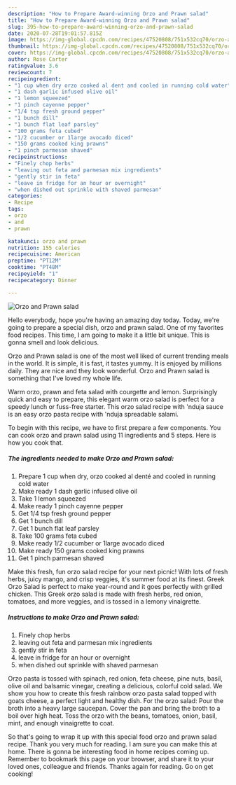 ```yaml
---
description: "How to Prepare Award-winning Orzo and Prawn salad"
title: "How to Prepare Award-winning Orzo and Prawn salad"
slug: 395-how-to-prepare-award-winning-orzo-and-prawn-salad
date: 2020-07-28T19:01:57.815Z
image: https://img-global.cpcdn.com/recipes/47520808/751x532cq70/orzo-and-prawn-salad-recipe-main-photo.jpg
thumbnail: https://img-global.cpcdn.com/recipes/47520808/751x532cq70/orzo-and-prawn-salad-recipe-main-photo.jpg
cover: https://img-global.cpcdn.com/recipes/47520808/751x532cq70/orzo-and-prawn-salad-recipe-main-photo.jpg
author: Rose Carter
ratingvalue: 3.6
reviewcount: 7
recipeingredient:
- "1 cup when dry orzo cooked al dent and cooled in running cold water"
- "1 dash garlic infused olive oil"
- "1 lemon squeezed"
- "1 pinch cayenne pepper"
- "1/4 tsp fresh ground pepper"
- "1 bunch dill"
- "1 bunch flat leaf parsley"
- "100 grams feta cubed"
- "1/2 cucumber or 1large avocado diced"
- "150 grams cooked king prawns"
- "1 pinch parmesan shaved"
recipeinstructions:
- "Finely chop herbs"
- "leaving out feta and parmesan mix ingredients"
- "gently stir in feta"
- "leave in fridge for an hour or overnight"
- "when dished out sprinkle with shaved parmesan"
categories:
- Recipe
tags:
- orzo
- and
- prawn

katakunci: orzo and prawn 
nutrition: 155 calories
recipecuisine: American
preptime: "PT12M"
cooktime: "PT48M"
recipeyield: "1"
recipecategory: Dinner

---
```



![Orzo and Prawn salad](https://img-global.cpcdn.com/recipes/47520808/751x532cq70/orzo-and-prawn-salad-recipe-main-photo.jpg)

Hello everybody, hope you're having an amazing day today. Today, we're going to prepare a special dish, orzo and prawn salad. One of my favorites food recipes. This time, I am going to make it a little bit unique. This is gonna smell and look delicious.

Orzo and Prawn salad is one of the most well liked of current trending meals in the world. It is simple, it is fast, it tastes yummy. It is enjoyed by millions daily. They are nice and they look wonderful. Orzo and Prawn salad is something that I've loved my whole life.

Warm orzo, prawn and feta salad with courgette and lemon. Surprisingly quick and easy to prepare, this elegant warm orzo salad is perfect for a speedy lunch or fuss-free starter. This orzo salad recipe with &#39;nduja sauce is an easy orzo pasta recipe with &#39;nduja spreadable salami.


To begin with this recipe, we have to first prepare a few components. You can cook orzo and prawn salad using 11 ingredients and 5 steps. Here is how you cook that.

<!--inarticleads1-->

##### The ingredients needed to make Orzo and Prawn salad:

1. Prepare 1 cup when dry, orzo cooked al denté and cooled in running cold water
1. Make ready 1 dash garlic infused olive oil
1. Take 1 lemon squeezed
1. Make ready 1 pinch cayenne pepper
1. Get 1/4 tsp fresh ground pepper
1. Get 1 bunch dill
1. Get 1 bunch flat leaf parsley
1. Take 100 grams feta cubed
1. Make ready 1/2 cucumber or 1large avocado diced
1. Make ready 150 grams cooked king prawns
1. Get 1 pinch parmesan shaved


Make this fresh, fun orzo salad recipe for your next picnic! With lots of fresh herbs, juicy mango, and crisp veggies, it&#39;s summer food at its finest. Greek Orzo Salad is perfect to make year-round and it goes perfectly with grilled chicken. This Greek orzo salad is made with fresh herbs, red onion, tomatoes, and more veggies, and is tossed in a lemony vinaigrette. 

<!--inarticleads2-->

##### Instructions to make Orzo and Prawn salad:

1. Finely chop herbs
1. leaving out feta and parmesan mix ingredients
1. gently stir in feta
1. leave in fridge for an hour or overnight
1. when dished out sprinkle with shaved parmesan


Orzo pasta is tossed with spinach, red onion, feta cheese, pine nuts, basil, olive oil and balsamic vinegar, creating a delicious, colorful cold salad. We show you how to create this fresh rainbow orzo pasta salad topped with goats cheese, a perfect light and healthy dish. For the orzo salad: Pour the broth into a heavy large saucepan. Cover the pan and bring the broth to a boil over high heat. Toss the orzo with the beans, tomatoes, onion, basil, mint, and enough vinaigrette to coat. 

So that's going to wrap it up with this special food orzo and prawn salad recipe. Thank you very much for reading. I am sure you can make this at home. There is gonna be interesting food in home recipes coming up. Remember to bookmark this page on your browser, and share it to your loved ones, colleague and friends. Thanks again for reading. Go on get cooking!
